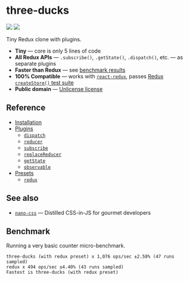 # three-ducks

[![][npm-badge]][npm-url] [![][travis-badge]][travis-url]

Tiny Redux clone with plugins.

- __Tiny__ &mdash; core is only 5 lines of code
- __All Redux APIs__ &mdash; `.subscribe()`, `.getState()`, `.dispatch()`, etc. &mdash; as separate plugins
- __Faster than Redux__ &mdash; see [benchmark results](#benchmark)
- __100% Compatible__ &mdash; works with [`react-redux`](https://github.com/reactjs/react-redux), passes [Redux `createStore()` test suite](./src/presets/__tests__/reduxSpec.test.js)
- __Public domain__ &mdash; [Unlicense license](./LICENSE)


## Reference

- [Installation](./docs/Installation.md)
- [Plugins](./docs/Plugins.md)
  - [`dispatch`](./docs/plugins/dispatch.md)
  - [`reducer`](./docs/plugins/reducer.md)
  - [`subscribe`](./docs/plugins/subscribe.md)
  - [`replaceReducer`](./docs/plugins/replaceReducer.md)
  - [`getState`](./docs/plugins/replaceReducer.md)
  - [`observable`](./docs/plugins/observable.md)
- [Presets](./docs/Presets.md)
  - [`redux`](/docs/presets/redux.md)


## See also

- [`nano-css`](https://github.com/streamich/nano-css) &mdash; Distilled CSS-in-JS for gourmet developers


## Benchmark

Running a very basic counter micro-benchmark.

```
three-ducks (with redux preset) x 1,076 ops/sec ±2.58% (47 runs sampled)
redux x 494 ops/sec ±4.40% (43 runs sampled)
Fastest is three-ducks (with redux preset)
```


[npm-url]: https://www.npmjs.com/package/three-ducks
[npm-badge]: https://img.shields.io/npm/v/three-ducks.svg
[travis-url]: https://travis-ci.org/streamich/three-ducks
[travis-badge]: https://travis-ci.org/streamich/three-ducks.svg?branch=master
